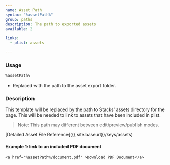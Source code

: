 ```yaml
---
name: Asset Path
syntax: "%assetPath%"
group: paths
description: The path to exported assets
available: 2

links:
  - plist: assets

---
```




### Usage

```html
%assetPath%
```

 - Replaced with the path to the asset export folder.


### Description

This template will be replaced by the path to Stacks' assets directory for the page. This will be needed to link to assets that have been included in plist.

 > Note: This path may different between edit/preview/publish modes.

[Detailed Asset File Reference]({{ site.baseurl}}/keys/assets)

#### Example 1: link to an included PDF document

```
<a href='%assetPath%/document.pdf' >Download PDF Document</a>
```






